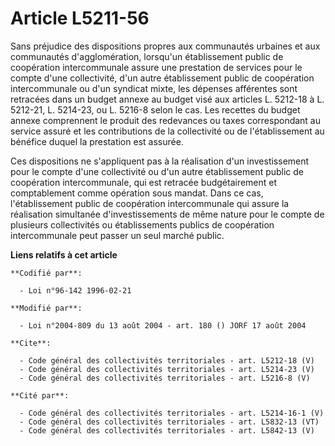 # Article L5211-56

Sans préjudice des dispositions propres aux communautés urbaines et aux communautés d'agglomération, lorsqu'un établissement
public de coopération intercommunale assure une prestation de services pour le compte d'une collectivité, d'un autre
établissement public de coopération intercommunale ou d'un syndicat mixte, les dépenses afférentes sont retracées dans un
budget annexe au budget visé aux articles L. 5212-18 à L. 5212-21, L. 5214-23, ou L. 5216-8 selon le cas. Les recettes du
budget annexe comprennent le produit des redevances ou taxes correspondant au service assuré et les contributions de la
collectivité ou de l'établissement au bénéfice duquel la prestation est assurée. 

Ces dispositions ne s'appliquent pas à la réalisation d'un investissement pour le compte d'une collectivité ou d'un autre
établissement public de coopération intercommunale, qui est retracée budgétairement et comptablement comme opération sous
mandat. Dans ce cas, l'établissement public de coopération intercommunale qui assure la réalisation simultanée
d'investissements de même nature pour le compte de plusieurs collectivités ou établissements publics de coopération
intercommunale peut passer un seul marché public.

**Liens relatifs à cet article**

	**Codifié par**:

	  - Loi n°96-142 1996-02-21

	**Modifié par**:

	  - Loi n°2004-809 du 13 août 2004 - art. 180 () JORF 17 août 2004

	**Cite**:

	  - Code général des collectivités territoriales - art. L5212-18 (V)
	  - Code général des collectivités territoriales - art. L5214-23 (V)
	  - Code général des collectivités territoriales - art. L5216-8 (V)

	**Cité par**:

	  - Code général des collectivités territoriales - art. L5214-16-1 (V)
	  - Code général des collectivités territoriales - art. L5832-13 (VT)
	  - Code général des collectivités territoriales - art. L5842-13 (V)
